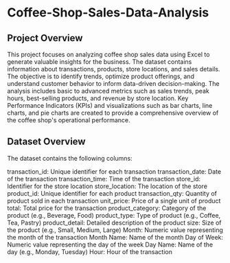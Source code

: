 # Coffee-Shop-Sales-Data-Analysis

## Project Overview

This project focuses on analyzing coffee shop sales data using Excel to generate valuable insights for the business. The dataset contains information about transactions, products, store locations, and sales details. The objective is to identify trends, optimize product offerings, and understand customer behavior to inform data-driven decision-making. The analysis includes basic to advanced metrics such as sales trends, peak hours, best-selling products, and revenue by store location. Key Performance Indicators (KPIs) and visualizations such as bar charts, line charts, and pie charts are created to provide a comprehensive overview of the coffee shop's operational performance.

## Dataset Overview

The dataset contains the following columns:

transaction_id: Unique identifier for each transaction
transaction_date: Date of the transaction
transaction_time: Time of the transaction
store_id: Identifier for the store location
store_location: The location of the store
product_id: Unique identifier for each product
transaction_qty: Quantity of product sold in each transaction
unit_price: Price of a single unit of product
total: Total price for the transaction
product_category: Category of the product (e.g., Beverage, Food)
product_type: Type of product (e.g., Coffee, Tea, Pastry)
product_detail: Detailed description of the product
size: Size of the product (e.g., Small, Medium, Large)
Month: Numeric value representing the month of the transaction
Month Name: Name of the month
Day of Week: Numeric value representing the day of the week
Day Name: Name of the day (e.g., Monday, Tuesday)
Hour: Hour of the transaction
